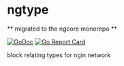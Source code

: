 # ngtype

** migrated to the ngcore monorepo ** 

[![GoDoc](https://godoc.org/github.com/ngin-network/ngtype?status.svg)](http://godoc.org/github.com/ngin-network/ngtype)
[![Go Report Card](https://goreportcard.com/badge/github.com/ngin-network/ngtype)](https://goreportcard.com/report/github.com/ngin-network/ngtype)

block relating types for ngin network
